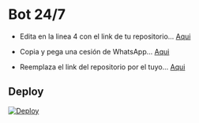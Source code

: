 # Bot 24/7

- Edita en la linea 4 con el link de tu repositorio... [Aqui](https://github.com/NeKosmic/Nk-Tesla/blob/e9d34809d8cd2cf341edf3915d3d63e751becb3c/app.json#L4)

- Copia y pega una cesión de WhatsApp... [Aqui](https://github.com/NeKosmic/Nk-Tesla/blob/main/session.json)

- Reemplaza el link del repositorio por el tuyo... [Aqui](https://github.com/NeKosmic/Nk-Tesla/blob/main/README.md)

## Deploy
[![Deploy](https://www.herokucdn.com/deploy/button.svg)](https://heroku.com/deploy?template=https://github.com/NeKosmic/Nk-Tesla/)
